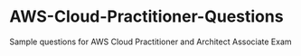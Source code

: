 # AWS-Cloud-Practitioner-Questions
Sample questions for AWS Cloud Practitioner and Architect Associate Exam
